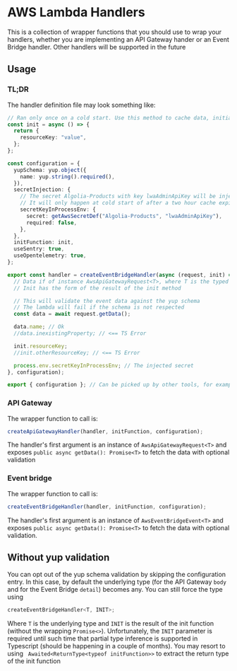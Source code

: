 # AWS Lambda Handlers

This is a collection of wrapper functions that you should use to wrap your handlers, whether you are implementing an API Gateway hander or an Event Bridge handler.
Other handlers will be supported in the future

## Usage

### TL;DR

The handler definition file may look something like:

```typescript
// Ran only once on a cold start. Use this method to cache data, initiate DB connection, etc...
const init = async () => {
  return {
    resourceKey: "value",
  };
};

const configuration = {
  yupSchema: yup.object({
    name: yup.string().required(),
  }),
  secretInjection: {
    // The secret Algolia-Products with key lwaAdminApiKey will be injected into process.env.key
    // It will only happen at cold start of after a two hour cache expiracy
    secretKeyInProcessEnv: {
      secret: getAwsSecretDef("Algolia-Products", "lwaAdminApiKey"),
      required: false,
    },
  },
  initFunction: init,
  useSentry: true,
  useOpentelemetry: true,
};

export const handler = createEventBridgeHandler(async (request, init) => {
  // Data if of instance AwsApiGatewayRequest<T>, where T is the typed schema
  // Init has the form of the result of the init method

  // This will validate the event data against the yup schema
  // The lambda will fail if the schema is not respected
  const data = await request.getData();

  data.name; // Ok
  //data.inexistingProperty; // <== TS Error

  init.resourceKey;
  //init.otherResourceKey; // <== TS Error

  process.env.secretKeyInProcessEnv; // The injected secret
}, configuration);

export { configuration }; // Can be picked up by other tools, for example for OpenAPI or for CDK
```

### API Gateway

The wrapper function to call is:

```typescript
createApiGatewayHandler(handler, initFunction, configuration);
```

The handler's first argument is an instance of `AwsApiGatewayRequest<T>` and exposes `public async getData(): Promise<T>` to fetch the data with optional validation

### Event bridge

The wrapper function to call is:

```typescript
createEventBridgeHandler(handler, initFunction, configuration);
```

The handler's first argument is an instance of `AwsEventBridgeEvent<T>` and exposes `public async getData(): Promise<T>` to fetch the data with optional validation.

## Without yup validation

You can opt out of the yup schema validation by skipping the configuration entry. In this case, by default the underlying type (for the API Gateway `body` and for the Event Bridge `detail`) becomes any. You can still force the type using

```typescript
createEventBridgeHandler<T, INIT>;
```

Where `T` is the underlying type and `INIT` is the result of the init function (without the wrapping `Promise<>`). Unfortunately, the `INIT` parameter is required until such time that partial type inference is supported in Typescript (should be happening in a couple of months). You may resort to using ` Awaited<ReturnType<typeof initFunction>>` to extract the return type of the init function
